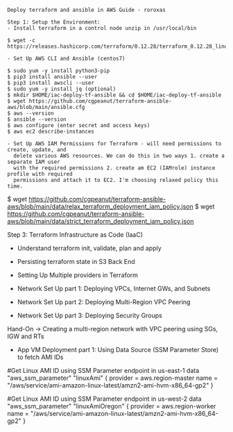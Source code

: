 ```
Deploy terraform and ansible in AWS Guide - roroxas

Step 1: Setup the Environment:
- Install terraform in a control node unzip in /usr/local/bin

$ wget -c https://releases.hashicorp.com/terraform/0.12.28/terraform_0.12.28_linux_amd64.zip

- Set Up AWS CLI and Ansible (centos7)

$ sudo yum -y install python3-pip
$ pip3 install ansible --user
$ pip3 install awscli --user 
$ sudo yum -y install jq (optional)
$ mkdir $HOME/iac-deploy-tf-ansible && cd $HOME/iac-deploy-tf-ansible
$ wget https://github.com/cgpeanut/terraform-ansible-aws/blob/main/ansible.cfg
$ aws --version
$ ansible --version
$ aws configure (enter secret and access keys)
$ aws ec2 describe-instances

- Set Up AWS IAM Permissions for Terraform - will need permissions to create, update, and
  delete various AWS resources. We can do this in two ways 1. create a separate IAM user
  with the required permissions 2. create am EC2 (IAMrole) instance profile with required
  permissions and attach it to EC2. I'm choosing relaxed policy this time. 
```

$ wget https://github.com/cgpeanut/terraform-ansible-aws/blob/main/data/relax_terraform_deployment_iam_policy.json
$ wget https://github.com/cgpeanut/terraform-ansible-aws/blob/main/data/strict_terraform_deployment_iam_policy.json

Step 3: Terraform Infrastructure as Code (IaaC)
- Understand terraform init, validate, plan and apply

- Persisting terraform state in S3 Back End

- Setting Up Multiple providers in Terraform

- Network Set Up part 1: Deploying VPCs, Internet GWs, and Subnets
- Network Set Up part 2: Deploying Multi-Region VPC Peering
- Network Set Up part 3: Deploying Security Groups

Hand-On -> Creating a multi-region network with VPC peering using SGs, IGW and RTs

- App VM Deployment part 1: Using Data Source (SSM Parameter Store) to fetch AMI IDs


#Get Linux AMI ID using SSM Parameter endpoint in us-east-1
data "aws_ssm_parameter" "linuxAmi" {
  provider = aws.region-master
  name     = "/aws/service/ami-amazon-linux-latest/amzn2-ami-hvm-x86_64-gp2"
}

#Get Linux AMI ID using SSM Parameter endpoint in us-west-2
data "aws_ssm_parameter" "linuxAmiOregon" {
  provider = aws.region-worker
  name     = "/aws/service/ami-amazon-linux-latest/amzn2-ami-hvm-x86_64-gp2"
}